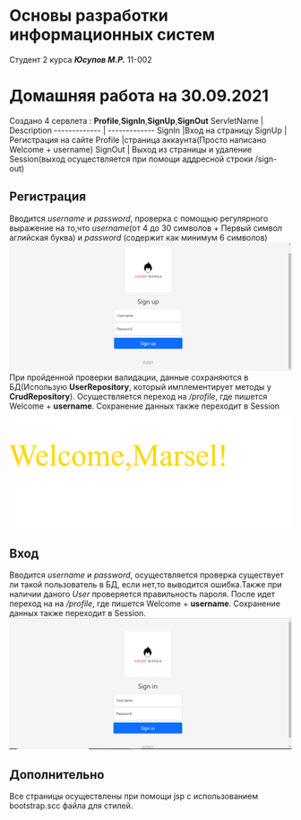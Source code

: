 # Основы разработки информационных систем #
Студент 2 курса ***Юсупов М.Р.*** 11-002


# Домашняя работа на 30.09.2021 #
Создано 4 сервлета : **Profile**,**SignIn**,**SignUp**,**SignOut**
ServletName  | Description
------------- | -------------
SignIn  |Вход на страницу
SignUp  | Регистрация на сайте
Profile |страница аккаунта(Просто написано Welcome + username)
SignOut | Выход из страницы и удаление Session(выход осуществляется при помощи аддресной строки /sign-out)

## Регистрация ##
Вводится *username* и *password*, проверка с помощью регулярного выражение на то,что *username*(от 4 до 30 символов + Первый символ аглийская буква) и *password* (содержит как минимум 6 символов) 
![Picture SingUp](/ExtraFolder/signup.PNG)
При пройденной проверки валидации, данные сохраняются в БД(Использую **UserRepository**, который имплементирует методы у **CrudRepository**).
Осуществляется переход на */profile*, где пишется Welcome + **username**. Сохранение данных также переходит в Session 
![Picture Profile](/ExtraFolder/profile.PNG)
## Вход ##
Вводится *username* и *password*, осуществляется проверка существует ли такой пользователь в БД, если нет,то выводится ошибка.Также при наличии даного *User* проверяется правильность пароля.
После идет переход на на */profile*, где пишется Welcome + **username**. Сохранение данных также переходит в Session.
![Picture SingUp](/ExtraFolder/signin.PNG)
## Дополнительно ##  
Все страницы осуществлены при помощи jsp с использованием bootstrap.scc файла для стилей.
